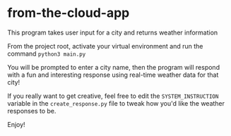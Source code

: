 # from-the-cloud-app
This program takes user input for a city and returns weather information

From the project root, activate your virtual environment and run the command `python3 main.py`

You will be prompted to enter a city name, then the program will respond with a fun and interesting response using real-time weather data for that city!

If you really want to get creative, feel free to edit the `SYSTEM_INSTRUCTION` variable in the `create_response.py` file to tweak how you'd like the weather responses to be.

Enjoy!